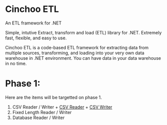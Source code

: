 # Cinchoo ETL

An ETL framework for .NET 

Simple, intutive  Extract, transform and load (ETL) library for .NET. Extremely fast, flexible, and easy to use. 

Cinchoo ETL is a code-based ETL framework for extracting data from multiple sources, transforming, and loading into your very own data warehouse in .NET environment. You can have data in your data warehouse in no time.

# Phase 1:
Here are the items will be targetted on phase 1. 

  1. CSV Reader / Writer
    + [CSV Reader](http://www.codeproject.com/Articles/1145337/ChoETL-CSVReader)
    + [CSV Writer](http://www.codeproject.com/Articles/1155891/Cinchoo-ETL-CSVWriter)
  2. Fixed Length Reader / Writer
  3. Database Reader / Writer
